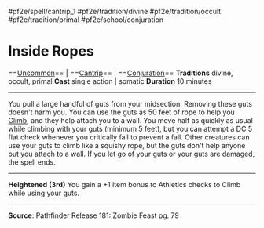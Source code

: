#pf2e/spell/cantrip_1 #pf2e/tradition/divine #pf2e/tradition/occult #pf2e/tradition/primal #pf2e/school/conjuration
# Inside Ropes
==[Uncommon](Uncommon.md)== | ==[Cantrip](Cantrip.md)== | ==[Conjuration](Conjuration.md)==
**Traditions** divine, occult, primal
**Cast** single action | somatic
**Duration** 10 minutes

---
You pull a large handful of guts from your midsection. Removing these guts doesn't harm you. You can use the guts as 50 feet of rope to help you [Climb](Climb.md), and they help attach you to a wall. You move half as quickly as usual while climbing with your guts (minimum 5 feet), but you can attempt a DC 5 flat check whenever you critically fail to prevent a fall. Other creatures can use your guts to climb like a squishy rope, but the guts don't help anyone but you attach to a wall. If you let go of your guts or your guts are damaged, the spell ends.

---
**Heightened (3rd)** You gain a +1 item bonus to Athletics checks to Climb while using your guts.

---
**Source**: Pathfinder Release 181: Zombie Feast pg. 79